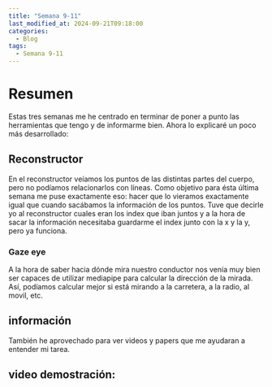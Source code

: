 ```yaml
---
title: "Semana 9-11"
last_modified_at: 2024-09-21T09:18:00
categories:
  - Blog
tags:
  - Semana 9-11
---
```


# Resumen

Estas tres semanas me he centrado en terminar de poner a punto las herramientas
que tengo y de informarme bien. Ahora lo explicaré un poco más desarrollado:

## Reconstructor

En el reconstructor veíamos los puntos de las distintas partes del cuerpo, pero no podíamos 
relacionarlos con líneas. Como objetivo para ésta última semana me puse exactamente eso:
hacer que lo vieramos exactamente igual que cuando sacábamos la información de los puntos.
Tuve que decirle yo al reconstructor cuales eran los index que iban juntos y a la hora de sacar
la información necesitaba guardarme el index junto con la x y la y, pero ya funciona.

### Gaze eye

A la hora de saber hacia dónde mira nuestro conductor nos venía muy bien ser capaces de utilizar
mediapipe para calcular la dirección de la mirada. Así, podíamos calcular mejor si está mirando a 
la carretera, a la radio, al movil, etc.

## información

También he aprovechado para ver videos y papers que me ayudaran a entender mi tarea.

## video demostración:

